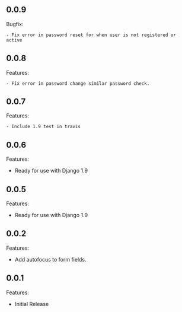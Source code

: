 ## 0.0.9

Bugfix:

    - Fix error in password reset for when user is not registered or active

## 0.0.8

Features:

    - Fix error in password change similar password check.

## 0.0.7

Features:

    - Include 1.9 test in travis

## 0.0.6

Features:

  - Ready for use with Django 1.9

## 0.0.5

Features:

  - Ready for use with Django 1.9

## 0.0.2

Features:

  - Add autofocus to form fields.

## 0.0.1

Features:

  - Initial Release
